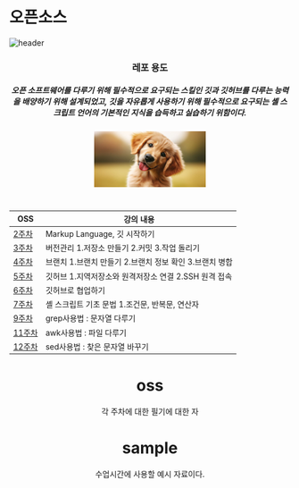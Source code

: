 <h1>오픈소스</h1>

![header](https://capsule-render.vercel.app/api?type=slice&color=gradient&height=200&section=header&text=202302339%20김예빈&fontSize=80&fontColor=black)
<div align=center>

<h3>레포 용도</h3>
<h5>오픈 소프트웨어를 다루기 위해 필수적으로 요구되는 스킬인 깃과 깃허브를 다루는 능력을 배양하기 위해 설계되었고, 깃을 자유롭게 사용하기 위해 필수적으로 요구되는 셸 스크립트 언어의 기본적인 지식을 습득하고 실습하기 위함이다.
</h5>
<img src=옾소.jpg width="200" height="100">

#
|OSS|강의 내용|
|------|------|
[2주차](https://github.com/yebin29/OSS12/blob/main/OSS/2%EC%A3%BC%EC%B0%A8.pdf)|Markup Language, 깃 시작하기|
[3주차](https://github.com/yebin29/OSS12/blob/main/OSS/3%EC%A3%BC%EC%B0%A8.pdf)|버전관리 1.저장소 만들기 2.커밋 3.작업 돌리기|
[4주차](https://github.com/yebin29/OSS12/blob/main/OSS/4%EC%A3%BC%EC%B0%A8.pdf)|브랜치 1.브랜치 만들기 2.브랜치 정보 확인 3.브랜치 병합|
[5주차](https://github.com/yebin29/OSS12/blob/main/OSS/5%EC%A3%BC%EC%B0%A8.pdf)|깃허브 1.지역저장소와 원격저장소 연결 2.SSH 원격 접속|
[6주차](https://github.com/yebin29/OSS12/blob/main/OSS/6%EC%A3%BC%EC%B0%A8.pdf)|깃허브로 협업하기|
[7주차](https://github.com/yebin29/OSS12/blob/main/OSS/7%EC%A3%BC%EC%B0%A8.pdf)|셸 스크립트 기초 문법 1.조건문, 반복문, 연산자|
[9주차](https://github.com/yebin29/OSS12/blob/main/OSS/9%EC%A3%BC%EC%B0%A8.pdf)|grep사용법 : 문자열 다루기|
[11주차](https://github.com/yebin29/OSS12/blob/main/OSS/11%EC%A3%BC%EC%B0%A8.pdf)|awk사용법 : 파일 다루기|
[12주차](https://github.com/yebin29/OSS12/blob/main/OSS/12%EC%A3%BC%EC%B0%A8.pdf)|sed사용법 : 찾은 문자열 바꾸기|

<h1>oss</h1>
각 주차에 대한 필기에 대한 자


<h1>sample</h1>
수업시간에 사용할 예시 자료이다.





</div>
